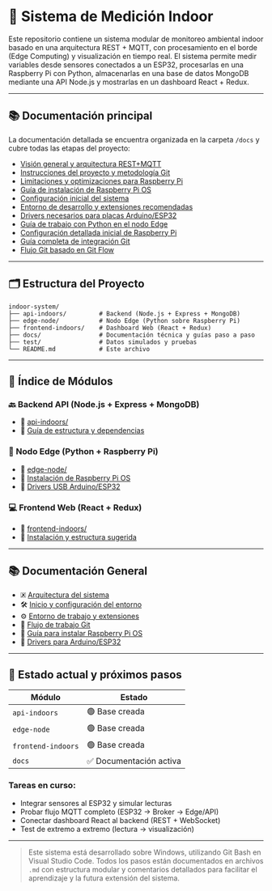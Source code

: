 # 🌱 Sistema de Medición Indoor

Este repositorio contiene un sistema modular de monitoreo ambiental indoor basado en una arquitectura REST + MQTT, con procesamiento en el borde (Edge Computing) y visualización en tiempo real. El sistema permite medir variables desde sensores conectados a un ESP32, procesarlas en una Raspberry Pi con Python, almacenarlas en una base de datos MongoDB mediante una API Node.js y mostrarlas en un dashboard React + Redux.

---

## 📚 Documentación principal

La documentación detallada se encuentra organizada en la carpeta `/docs` y cubre todas las etapas del proyecto:

* [Visión general y arquitectura REST+MQTT](docs/architecure-system.md)
* [Instrucciones del proyecto y metodología Git](docs/project-instructions.md)
* [Limitaciones y optimizaciones para Raspberry Pi](docs/Limitaciones.md)
* [Guía de instalación de Raspberry Pi OS](docs/Install-RaspberryPi-OS.md)
* [Configuración inicial del sistema](docs/config-init.md)
* [Entorno de desarrollo y extensiones recomendadas](docs/enviroment.md)
* [Drivers necesarios para placas Arduino/ESP32](docs/Drivers.md)
* [Guía de trabajo con Python en el nodo Edge](docs/Python.md)
* [Configuración detallada inicial de Raspberry Pi](docs/raspberry-init.md)
* [Guía completa de integración Git](docs/merge-git.md)
* [Flujo Git basado en Git Flow](docs/git-workflow.md)

---

## 🗂 Estructura del Proyecto

```plaintext
indoor-system/
├── api-indoors/         # Backend (Node.js + Express + MongoDB)
├── edge-node/           # Nodo Edge (Python sobre Raspberry Pi)
├── frontend-indoors/    # Dashboard Web (React + Redux)
├── docs/                # Documentación técnica y guías paso a paso
├── test/                # Datos simulados y pruebas
└── README.md            # Este archivo
```

---

## 🔗 Índice de Módulos

### 🔙 Backend API (Node.js + Express + MongoDB)
- 📁 [api-indoors/](./api-indoors)
- 📄 [Guía de estructura y dependencias](docs/init/README.md#4-backend-api-nodejs--express--mongodb)

### 🧠 Nodo Edge (Python + Raspberry Pi)
- 📁 [edge-node/](./edge-node)
- 📄 [Instalación de Raspberry Pi OS](docs/Install-RaspberryPi-OS.md)
- 📄 [Drivers USB Arduino/ESP32](docs/Drivers.md)

### 💻 Frontend Web (React + Redux)
- 📁 [frontend-indoors/](./frontend-indoors)
- 📄 [Instalación y estructura sugerida](docs/init/README.md#6-frontend-react--redux)

---

## 📚 Documentación General

- 🗷️ [Arquitectura del sistema](docs/system-architecture.md)
- 🛠️ [Inicio y configuración del entorno](docs/init/README.md)
- ⚙️ [Entorno de trabajo y extensiones](README.md)
- 🔀 [Flujo de trabajo Git](docs/git-workflow.md)
- 🍓 [Guía para instalar Raspberry Pi OS](docs/Install-RaspberryPi-OS.md)
- 🧹 [Drivers para Arduino/ESP32](docs/Drivers.md)

---

## 🧪 Estado actual y próximos pasos

| Módulo             | Estado                 |
| ------------------ | ---------------------- |
| `api-indoors`      | 🟢 Base creada         |
| `edge-node`        | 🟢 Base creada         |
| `frontend-indoors` | 🟢 Base creada         |
| `docs`             | ✅ Documentación activa |

### Tareas en curso:

* Integrar sensores al ESP32 y simular lecturas
* Probar flujo MQTT completo (ESP32 → Broker → Edge/API)
* Conectar dashboard React al backend (REST + WebSocket)
* Test de extremo a extremo (lectura → visualización)

---

> Este sistema está desarrollado sobre Windows, utilizando Git Bash en Visual Studio Code. Todos los pasos están documentados en archivos `.md` con estructura modular y comentarios detallados para facilitar el aprendizaje y la futura extensión del sistema.
